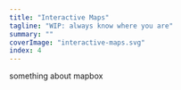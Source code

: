 ```yaml
---
title: "Interactive Maps"
tagline: "WIP: always know where you are"
summary: ""
coverImage: "interactive-maps.svg"
index: 4
---
```

something about mapbox